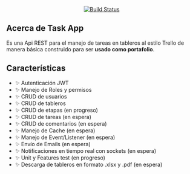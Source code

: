 <p align="center">
<a href="https://github.com/zockfoul/task-app-api/actions/workflows/ci.yml"><img src="https://github.com/zockfoul/task-app-api/actions/workflows/ci.yml/badge.svg" alt="Build Status"></img></a>
</p>


## Acerca de Task App

Es una Api REST para el manejo de tareas en tableros al estilo Trello de manera básica construido para ser **usado como portafolio**.

## Características

- ✨ Autenticación JWT
- ✨ Manejo de Roles y permisos
- ✨ CRUD de usuarios
- ✨ CRUD de tableros
- ✨ CRUD de etapas (en progreso)
- ✨ CRUD de tareas (en espera)
- ✨ CRUD de comentarios (en espera)
- ✨ Manejo de Cache (en espera)
- ✨ Manejo de Event/Listener (en espera)
- ✨ Envío de Emails (en espera)
- ✨ Notificaciones en tiempo real con sockets (en espera)
- ✨ Unit y Features test (en progreso)
- ✨ Descarga de tableros en formato .xlsx y .pdf (en espera)

